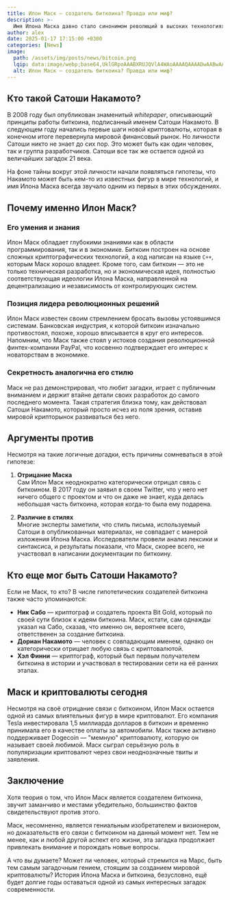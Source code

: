 ```yaml
---
title: Илон Маск — создатель биткоина? Правда или миф?
description: >-
  Имя Илона Маска давно стало синонимом революций в высоких технологиях. Космос, электромобили, искусственный интеллект и даже нейроинтерфейсы — в каждой из этих областей он сумел оставить свой след. Но одно из самых интригующих и загадочных предположений, о которых говорят на протяжении нескольких лет, касается вопроса: может ли Илон Маск быть таинственным создателем биткоина — Сатоши Накамото? Давайте разберемся и посмотрим, насколько это утверждение имеет под собой основания.
author: alex
date: 2025-01-17 17:15:00 +0300
categories: [News]
image:
  path: /assets/img/posts/news/bitcoin.png
  lqip: data:image/webp;base64,UklGRpoAAABXRUJQVlA4WAoAAAAQAAAADwAABwAAQUxQSDIAAAARL0AmbZurmr57yyIiqE8oiG0bejIYEQTgqiDA9vqnsUSI6H+oAERp2HZ65qP/VIAWAFZQOCBCAAAA8AEAnQEqEAAIAAVAfCWkAALp8sF8rgRgAP7o9FDvMCkMde9PK7euH5M1m6VWoDXf2FkP3BqV0ZYbO6NA/VFIAAAA
  alt: Илон Маск — создатель биткоина? Правда или миф?
---
```


## Кто такой Сатоши Накамото?

В 2008 году был опубликован знаменитый *whitepaper*, описывающий принципы работы биткоина, подписанный именем Сатоши Накамото. В следующем году начались первые шаги новой криптовалюты, которая в конечном итоге перевернула мировой финансовый рынок. Но личности Сатоши никто не знает до сих пор. Это может быть как один человек, так и группа разработчиков. Сатоши все так же остается одной из величайших загадок 21 века.

На фоне тайны вокруг этой личности начали появляться гипотезы, что Накамото может быть кем-то из известных фигур в мире технологий, и имя Илона Маска всегда звучало одним из первых в этих обсуждениях.

## Почему именно Илон Маск?

### Его умения и знания

Илон Маск обладает глубокими знаниями как в области программирования, так и в экономике. 
Биткоин построен на основе сложных криптографических технологий, а код написан на языке `C++`, которым Маск хорошо владеет. 
Кроме того, сам биткоин — это не только техническая разработка, но и экономическая идея, полностью соответствующая идеологии Илона Маска, направленной на децентрализацию и независимость от контролирующих систем.

### Позиция лидера революционных решений

Илон Маск известен своим стремлением бросать вызовы устоявшимся системам. 
Банковская индустрия, к которой биткоин изначально противостоял, похоже, хорошо вписывается в круг его интересов. 
Напомним, что Маск также стоял у истоков создания революционной финтех-компании PayPal, что косвенно подтверждает его интерес к новаторствам в экономике.

### Секретность аналогична его стилю

Маск не раз демонстрировал, что любит загадки, играет с публичным вниманием и держит втайне детали своих разработок до самого последнего момента. Такая стратегия близка тому, как действовал Сатоши Накамото, который просто исчез из поля зрения, оставив мировой крипторынок развиваться без него.

## Аргументы против

Несмотря на такие логичные догадки, есть причины сомневаться в этой гипотезе:

1. **Отрицание Маска**  
   Сам Илон Маск неоднократно категорически отрицал связь с биткоином. В 2017 году он заявил в своем Twitter, что у него нет ничего общего с проектом и что он даже не знает, куда делась небольшая часть биткоина, которая когда-то была ему подарена.

2. **Различие в стилях**  
   Многие эксперты заметили, что стиль письма, используемый Сатоши в опубликованных материалах, не совпадает с манерой изложения Илона Маска. Исследователи провели анализ лексики и синтаксиса, и результаты показали, что Маск, скорее всего, не участвовал в написании документации по биткоину.

## Кто еще мог быть Сатоши Накамото?

Если не Маск, то кто? В числе гипотетических создателей биткоина также часто упоминаются:

- **Ник Сабо** — криптограф и создатель проекта Bit Gold, который по своей сути близок к идеям биткоина. Маск, кстати, сам однажды указал на Сабо, сказав, что именно он, вероятнее всего, ответственен за создание биткоина.
- **Дориан Накамото** — человек с совпадающим именем, однако он категорически отрицает любую связь с криптовалютой.
- **Хэл Финни** — криптограф, который был первым получателем биткоина в истории и участвовал в тестировании сети на её ранних этапах.


## Маск и криптовалюты сегодня

Несмотря на своё отрицание связи с биткоином, Илон Маск остается одной из самых влиятельных фигур в мире криптовалют. Его компания Tesla инвестировала 1,5 миллиарда долларов в биткоин и временно принимала его в качестве оплаты за автомобили. Маск также активно поддерживает Dogecoin — "мемную" криптовалюту, которую он называет своей любимой. Маск сыграл серьёзную роль в популяризации криптовалют через свои неоднозначные твиты и заявления.


## Заключение

Хотя теория о том, что Илон Маск является создателем биткоина, звучит заманчиво и местами убедительно, большинство фактов свидетельствуют против этого. 

Маск, несомненно, является гениальным изобретателем и визионером, но доказательств его связи с биткоином на данный момент нет. Тем не менее, как и любой другой аспект его жизни, эта загадка продолжает привлекать внимание и порождать новые вопросы.

А что вы думаете? Может ли человек, который стремится на Марс, быть тем самым загадочным гением, стоящим за созданием мировой криптовалюты? История Илона Маска и биткоина, безусловно, ещё будет долгие годы оставаться одной из самых интересных загадок современности.
